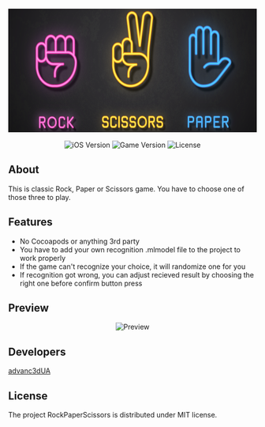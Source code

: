 <p align="center">
      <img src="https://github.com/advanc3dUA/RockPaperScissors/blob/main/ReadmeHelper/logo.png" alt= "project Logo" height="250">
</p>

<p align="center">
   <img src="https://img.shields.io/badge/iOS-15.0%2B-blueviolet" alt="iOS Version">
   <img src="https://img.shields.io/badge/Version-1.0-blue" alt="Game Version">
   <img src="https://img.shields.io/badge/License-MIT-source" alt="License">
</p>

## About
This is classic Rock, Paper or Scissors game. You have to choose one of those three to play.

## Features
- No Cocoapods or anything 3rd party
- You have to add your own recognition .mlmodel file to the project to work properly
- If the game can't recognize your choice, it will randomize one for you
- If recognition got wrong, you can adjust recieved result by choosing the right one before confirm button press

## Preview

<p align="center">
      <img src="https://github.com/advanc3dUA/RockPaperScissors/blob/main/ReadmeHelper/preview.gif" alt= "Preview" width="250">
</p>


## Developers
[advanc3dUA](https://github.com/advanc3dUA)

## License
The project RockPaperScissors is distributed under MIT license.
